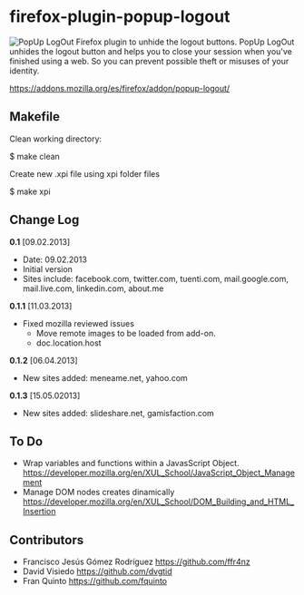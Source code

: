 # firefox-plugin-popup-logout #

![PopUp LogOut](https://addons.cdn.mozilla.net/img/uploads/addon_icons/420/420846-64.png "Logo PopUp LogOut")
Firefox plugin to unhide the logout buttons.
PopUp LogOut unhides the logout button and helps you to close your session when you've finished using a web. So you can prevent possible theft or misuses of your identity.

<https://addons.mozilla.org/es/firefox/addon/popup-logout/>

## Makefile ##

Clean working directory:

$ make clean

Create new .xpi file using xpi folder files

$    make xpi

## Change Log ##

**0.1** [09.02.2013]

*   Date: 09.02.2013
*   Initial version
*   Sites include: facebook.com, twitter.com, tuenti.com, mail.google.com, mail.live.com, linkedin.com, about.me

**0.1.1** [11.03.2013]

*   Fixed mozilla reviewed issues
    - Move remote images to be loaded from add-on.
    - doc.location.host

**0.1.2** [06.04.2013]

*   New sites added: meneame.net, yahoo.com

**0.1.3** [15.05.02013]

*   New sites added: slideshare.net, gamisfaction.com

## To Do ##
*   Wrap variables and functions within a JavasScript Object. <https://developer.mozilla.org/en/XUL_School/JavaScript_Object_Management>
*   Manage DOM nodes creates dinamically <https://developer.mozilla.org/en/XUL_School/DOM_Building_and_HTML_Insertion>

## Contributors ##
*    Francisco Jesús Gómez Rodríguez <https://github.com/ffr4nz>
*    David Visiedo <https://github.com/dvgtid>
*    Fran Quinto <https://github.com/fquinto>
